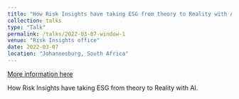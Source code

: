 ```yaml
---
title: "How Risk Insights have taking ESG from theory to Reality with AI"
collection: talks
type: "Talk"
permalink: /talks/2022-03-07-window-1
venue: "Risk Insights office"
date: 2022-03-07
location: "Johannesburg, South Africa"
---
```


[More information here](https://www.youtube.com/watch?v=h-G5TjNtg74&list=PLXKEAn6Up2ASqoQt6mLvGD2IWwELzlvj3&index=8)

How Risk Insights have taking ESG from theory to Reality with AI. 
